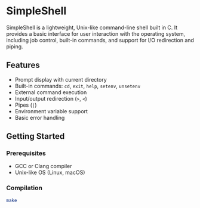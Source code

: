 # SimpleShell

SimpleShell is a lightweight, Unix-like command-line shell built in C. It provides a basic interface for user interaction with the operating system, including job control, built-in commands, and support for I/O redirection and piping.

## Features

- Prompt display with current directory
- Built-in commands: `cd`, `exit`, `help`, `setenv`, `unsetenv`
- External command execution
- Input/output redirection (`>`, `<`)
- Pipes (`|`)
- Environment variable support
- Basic error handling

## Getting Started

### Prerequisites

- GCC or Clang compiler
- Unix-like OS (Linux, macOS)

### Compilation

```bash
make

